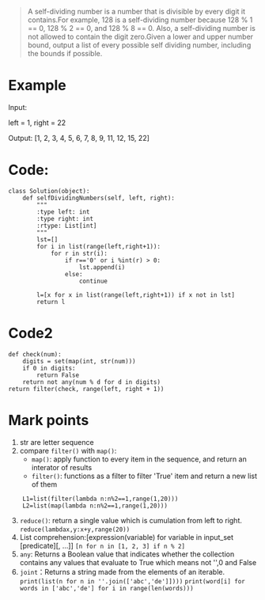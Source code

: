 > A self-dividing number is a number that is divisible by every digit it contains.For example, 128 is a self-dividing number because 128 % 1 == 0, 128 % 2 == 0, and 128 % 8 == 0. Also, a self-dividing number is not allowed to contain the digit zero.Given a lower and upper number bound, output a list of every possible self dividing number, including the bounds if possible.

# Example
Input: 

left = 1, right = 22

Output: [1, 2, 3, 4, 5, 6, 7, 8, 9, 11, 12, 15, 22]

# Code:
```
class Solution(object):
    def selfDividingNumbers(self, left, right):
        """
        :type left: int
        :type right: int
        :rtype: List[int]
        """
        lst=[]
        for i in list(range(left,right+1)):
            for r in str(i):
                if r=='0' or i %int(r) > 0:
                    lst.append(i) 
                else:
                    continue  
                    
        l=[x for x in list(range(left,right+1)) if x not in lst]
        return l
```
# Code2
```
def check(num):
    digits = set(map(int, str(num)))
    if 0 in digits: 
        return False
    return not any(num % d for d in digits)
return filter(check, range(left, right + 1)) 
```
# Mark points
1. str are letter sequence
2. compare `filter()` with `map()`:
    * `map()`: apply function to every item in the sequence, and return an interator of results
    * `filter()`: functions as a filter to filter 'True' item and return a new list of them
```
    L1=list(filter(lambda n:n%2==1,range(1,20)))
    L2=list(map(lambda n:n%2==1,range(1,20)))
```
3. `reduce()`: return a single value which is cumulation from left to right.
 `reduce(lambdax,y:x+y,range(20))`
4. List comprehension:[expression(variable) for variable in input_set [predicate][, …]]
 `[n for n in [1, 2, 3] if n % 2]`
5. `any`: Returns a Boolean value that indicates whether the collection contains any values that evaluate to True which means not '',0 and False
6. `joint`：Returns a string made from the elements of an iterable.
 `print(list(n for n in ''.join(['abc','de']])))`
 `print(word[i] for words in ['abc','de'] for i in range(len(words)))`
